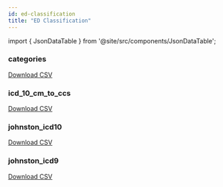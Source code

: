 ```yaml
---
id: ed-classification
title: "ED Classification"
---
```


import { JsonDataTable } from '@site/src/components/JsonDataTable';

### categories

<JsonDataTable  jsonPath="nodes.seed\.the_tuva_project\.ed_classification__categories.columns" />

<a href="https://tuva-public-resources.s3.amazonaws.com/versioned_value_sets/latest/ed_classification_categories.csv_0_0_0.csv.gz">Download CSV</a>

### icd_10_cm_to_ccs

<JsonDataTable  jsonPath="nodes.seed\.the_tuva_project\.ed_classification__icd_10_cm_to_ccs.columns" />

<a href="https://tuva-public-resources.s3.amazonaws.com/versioned_value_sets/latest/icd_10_cm_to_ccs.csv_0_0_0.csv.gz">Download CSV</a>

### johnston_icd10

<JsonDataTable  jsonPath="nodes.seed\.the_tuva_project\.ed_classification__johnston_icd10.columns" />

<a href="https://tuva-public-resources.s3.amazonaws.com/versioned_value_sets/latest/johnston_icd10.csv_0_0_0.csv.gz">Download CSV</a>

### johnston_icd9

<JsonDataTable  jsonPath="nodes.seed\.the_tuva_project\.ed_classification__johnston_icd9.columns" />

<a href="https://tuva-public-resources.s3.amazonaws.com/versioned_value_sets/latest/johnston_icd9.csv_0_0_0.csv.gz">Download CSV</a>